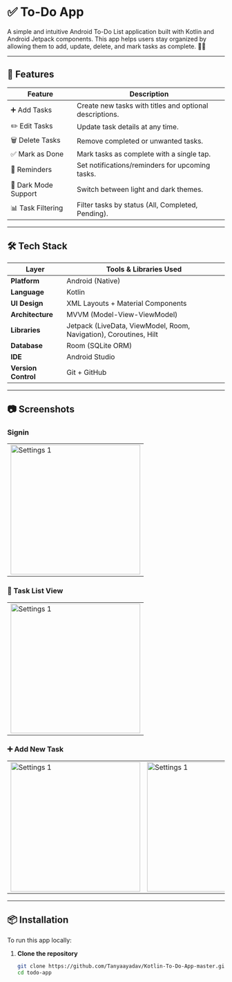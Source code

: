 # ✅ To-Do App

A simple and intuitive Android To-Do List application built with Kotlin and Android Jetpack components. This app helps users stay organized by allowing them to add, update, delete, and mark tasks as complete. 📝📅

---

## 🚀 Features

| Feature                  | Description                                                                 |
|--------------------------|-----------------------------------------------------------------------------|
| ➕ Add Tasks             | Create new tasks with titles and optional descriptions.                     |
| ✏️ Edit Tasks            | Update task details at any time.                                            |
| 🗑️ Delete Tasks          | Remove completed or unwanted tasks.                                         |
| ✅ Mark as Done          | Mark tasks as complete with a single tap.                                   |
| 🔔 Reminders             | Set notifications/reminders for upcoming tasks.                             |
| 🌙 Dark Mode Support     | Switch between light and dark themes.                                       |
| 📊 Task Filtering        | Filter tasks by status (All, Completed, Pending).                           |

---

## 🛠️ Tech Stack

| Layer         | Tools & Libraries Used                                               |
|---------------|----------------------------------------------------------------------|
| **Platform**  | Android (Native)                                                     |
| **Language**  | Kotlin                                                               |
| **UI Design** | XML Layouts + Material Components                                    |
| **Architecture** | MVVM (Model-View-ViewModel)                                        |
| **Libraries** | Jetpack (LiveData, ViewModel, Room, Navigation), Coroutines, Hilt    |
| **Database**  | Room (SQLite ORM)                                                    |
| **IDE**       | Android Studio                                                       |
| **Version Control** | Git + GitHub                                                  |

---

## 📷 Screenshots


###  Signin 
 <table>
     <tr>
        <td><img src="https://github.com/user-attachments/assets/493f6bdc-2402-4ef8-92e6-cd9c4cf13664" alt="Settings 1" width="300"/></td>
     </tr>
   </table>

   ### 🧾 Task List View 
 <table>
     <tr>
        <td><img src="https://github.com/user-attachments/assets/fd1d1b23-4944-46d1-aad0-767c30187b98" alt="Settings 1" width="300"/></td>
     </tr>
   </table>


### ➕ Add New Task
<table>
     <tr>
        <td><img src="https://github.com/user-attachments/assets/5dc4db74-2981-454e-821e-097311083802" alt="Settings 1" width="300"/></td>
        <td><img src="https://github.com/user-attachments/assets/028730c5-ca7a-4e15-b760-45e8554f027a" alt="Settings 1" width="300"/></td>
     </tr>
   </table>


---

## 📦 Installation

To run this app locally:

1. **Clone the repository**
   ```bash
   git clone https://github.com/Tanyaayadav/Kotlin-To-Do-App-master.git
   cd todo-app
